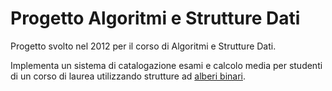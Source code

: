 # Progetto Algoritmi e Strutture Dati

Progetto svolto nel 2012 per il corso di Algoritmi e Strutture Dati.

Implementa un sistema di catalogazione esami e calcolo media per studenti di un
corso di laurea utilizzando strutture ad [alberi
binari](https://en.wikipedia.org/wiki/Binary_treehttps://en.wikipedia.org/wiki/Binary_tree).
